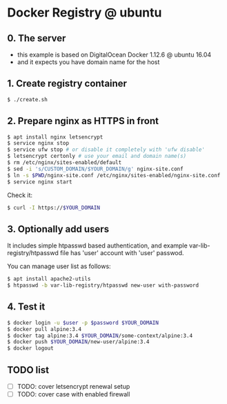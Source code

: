 # Docker Registry @ ubuntu


## 0. The server

* this example is based on DigitalOcean Docker 1.12.6 @ ubuntu 16.04
* and it expects you have domain name for the host


## 1. Create registry container

```bash
$ ./create.sh
```


## 2. Prepare nginx as HTTPS in front

```bash
$ apt install nginx letsencrypt
$ service nginx stop
$ service ufw stop # or disable it completely with 'ufw disable'
$ letsencrypt certonly # use your email and domain name(s)
$ rm /etc/nginx/sites-enabled/default
$ sed -i 's/CUSTOM_DOMAIN/$YOUR_DOMAIN/g' nginx-site.conf
$ ln -s $PWD/nginx-site.conf /etc/nginx/sites-enabled/nginx-site.conf
$ service nginx start
```

Check it:
```bash
$ curl -I https://$YOUR_DOMAIN
```


## 3. Optionally add users

It includes simple htpasswd based authentication, and example var-lib-registry/htpasswd file has 'user' account with 'user' passwod.

You can manage user list as follows:
```bash
$ apt install apache2-utils
$ htpasswd -b var-lib-registry/htpasswd new-user with-password
```


## 4. Test it

```bash
$ docker login -u $user -p $password $YOUR_DOMAIN
$ docker pull alpine:3.4
$ docker tag alpine:3.4 $YOUR_DOMAIN/some-context/alpine:3.4
$ docker push $YOUR_DOMAIN/new-user/alpine:3.4
$ docker logout
```


## TODO list

- [ ] TODO: cover letsencrypt renewal setup
- [ ] TODO: cover case with enabled firewall
